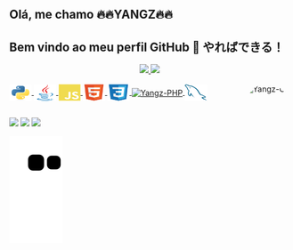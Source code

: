 ## Olá, me chamo 🔥🔥YANGZ🔥🔥 
## Bem vindo ao meu perfil GitHub 👋 やればできる！

<div align="center">
  <a href="https://github.com/yangzkiller">
  <img height="180em" src="https://github-readme-stats.vercel.app/api?username=yangzkiller&show_icons=true&theme=chartreuse-dark&include_all_commits=true&count_private=true"/>
  <img height="180em" src="https://github-readme-stats.vercel.app/api/top-langs/?username=yangzkiller&layout=compact&langs_count=7&theme=chartreuse-dark"/>
</div>
<div style="display: inline_block"><br>
  <img align="center" alt="Yangz-Python" height="30" width="40" src="https://raw.githubusercontent.com/devicons/devicon/master/icons/python/python-original.svg">
  <img align="center" alt="Yangz-Java" height="30" width="40" src="https://raw.githubusercontent.com/devicons/devicon/master/icons/java/java-original.svg">
  <img align="center" alt="Yangz-Js" height="30" width="40" src="https://raw.githubusercontent.com/devicons/devicon/master/icons/javascript/javascript-plain.svg">
  <img align="center" alt="Yangz-HTML" height="30" width="40" src="https://raw.githubusercontent.com/devicons/devicon/master/icons/html5/html5-original.svg">
  <img align="center" alt="Yangz-CSS" height="30" width="40" src="https://raw.githubusercontent.com/devicons/devicon/master/icons/css3/css3-original.svg">
  <img align="center" alt="Yangz-PHP" height="30" width="40" src="https://cdn.jsdelivr.net/gh/devicons/devicon/icons/php/php-original.svg">
  <img align="center" alt="Yangz-mySQL" height="30" width="40" src="https://raw.githubusercontent.com/devicons/devicon/master/icons/mysql/mysql-original.svg">
  <img align="right" alt="Yangz-Gif" height="150" style="border-radius:50px;" src="https://media.tenor.com/2Qc-K0UbmZoAAAAM/one-piece-luffy.gif">
</div>
  
  ##
 
<div>
<a href="https://instagram.com/yangz.killer" target="_blank"><img src="https://img.shields.io/badge/-Instagram-%23E4405F?style=for-the-badge&logo=instagram&logoColor=white" target="_blank"></a>
<a href="https://www.twitch.tv/yangzkiller" target="_blank"><img src="https://img.shields.io/badge/Twitch-9146FF?style=for-the-badge&logo=twitch&logoColor=white" target="_blank"></a>
<a href = "mailto:clisesque2k18@gmail.com"><img src="https://img.shields.io/badge/Gmail-D14836?style=for-the-badge&logo=gmail&logoColor=white" target="_blank"></a>  
</div>
 
![Snake animation](https://github.com/yangzkiller/yangzkiller/blob/output/github-contribution-grid-snake.svg)

</div>
